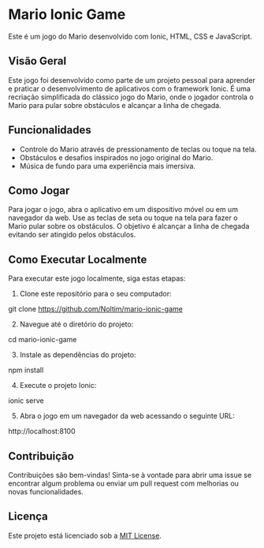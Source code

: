 # Mario Ionic Game

Este é um jogo do Mario desenvolvido com Ionic, HTML, CSS e JavaScript.

## Visão Geral

Este jogo foi desenvolvido como parte de um projeto pessoal para aprender e praticar o desenvolvimento de aplicativos com o framework Ionic. É uma recriação simplificada do clássico jogo do Mario, onde o jogador controla o Mario para pular sobre obstáculos e alcançar a linha de chegada.

## Funcionalidades

- Controle do Mario através de pressionamento de teclas ou toque na tela.
- Obstáculos e desafios inspirados no jogo original do Mario.
- Música de fundo para uma experiência mais imersiva.

## Como Jogar

Para jogar o jogo, abra o aplicativo em um dispositivo móvel ou em um navegador da web. Use as teclas de seta ou toque na tela para fazer o Mario pular sobre os obstáculos. O objetivo é alcançar a linha de chegada evitando ser atingido pelos obstáculos.

## Como Executar Localmente

Para executar este jogo localmente, siga estas etapas:

1. Clone este repositório para o seu computador:

git clone https://github.com/Noltim/mario-ionic-game

2. Navegue até o diretório do projeto:

cd mario-ionic-game

3. Instale as dependências do projeto:

npm install

4. Execute o projeto Ionic:

ionic serve

5. Abra o jogo em um navegador da web acessando o seguinte URL:

http://localhost:8100

## Contribuição

Contribuições são bem-vindas! Sinta-se à vontade para abrir uma issue se encontrar algum problema ou enviar um pull request com melhorias ou novas funcionalidades.

## Licença

Este projeto está licenciado sob a [MIT License](LICENSE).
